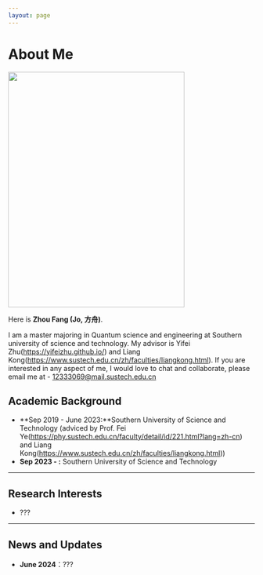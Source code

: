 ```yaml
---
layout: page
---
```


# About Me

<img src="https://caihanlin.com/caihanlin.jpg" class="floatpic" width="360" height="480">

Here is **Zhou Fang (Jo, 方舟)**.

I am a master majoring in Quantum science and engineering at Southern university of science and technology. My advisor is Yifei Zhu(https://yifeizhu.github.io/) and Liang Kong(https://www.sustech.edu.cn/zh/faculties/liangkong.html).
If you are interested in any aspect of me, I would love to chat and collaborate, please email me at - 12333069@mail.sustech.edu.cn

## Academic Background

- **Sep 2019 - June 2023:**Southern University of Science and Technology (adviced by Prof. Fei Ye(https://phy.sustech.edu.cn/faculty/detail/id/221.html?lang=zh-cn) and Liang Kong(https://www.sustech.edu.cn/zh/faculties/liangkong.html))
- **Sep 2023 - :** Southern University of Science and Technology


---

## Research Interests

- ???



---

## News and Updates

- **June 2024**：???
